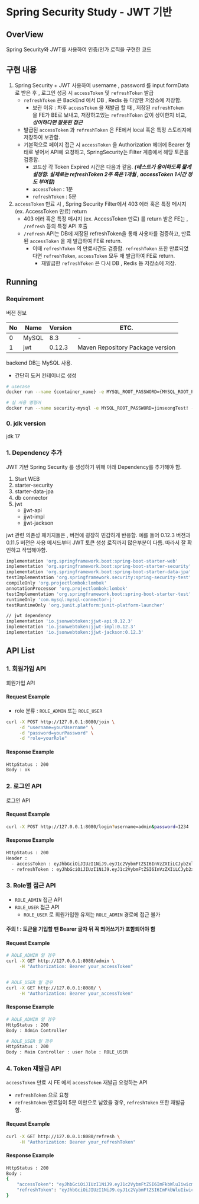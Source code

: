 # Spring Security Study - JWT 기반
## OverView
Spring Security와 JWT를 사용하여 인증/인가 로직을 구현한 코드 

## 구현 내용
1. Spring Security + JWT 사용하여 username , password 를 input formData로 받은 후 , 로그인 성공 시 ```accessToken``` 및 ```refreshToken``` 발급 
   - ```refreshToken``` 은 BackEnd 에서 DB , Redis 등 다양한 저장소에 저장함.
     - 보관 이유 : 차후 ```accessToken``` 을 재발급 할 때 , 저장된 ```refreshToken ``` 을 FE가 BE로 보내고,  저장하고있는 ```refreshToken``` 값이 상이한지 비교, ***상이하다면 잘못된 접근***
   - 발급된 ```accessToken``` 과 ```refreshToken``` 은 FE에서 local 혹은 특정 스토리지에 저장하여 보관함.
   - 기본적으로 페이지 접근 시 ```accessToken``` 을 Authorization 헤더에 Bearer 형태로 넣어서 API에 요청하고, SpringSecurity는 Filter 계층에서 해당 토큰을 검증함.
     - 코드상 각 Token Expired 시간은 다음과 같음. ***(테스트가 용이하도록 짧게 설정함. 실제로는 refreshToken 2주 혹은 1개월 , accessToken 1시간 정도 부여함)***
     - ```accessToken``` : 1분
     - ```refreshToken``` : 5분
2. ```accessToken``` 만료 시 , Spring Security Filter에서 403 에러 혹은 특정 메시지 (ex. AccessToken 만료) return
   - 403 에러 혹은 특정 메시지 (ex. AccessToken 만료) 를 return 받은 FE는 , ```/refresh``` 등의 특정 API 호출
   - ```/refresh``` API는 DB에 저장된 refreshToken을 통해 사용자를 검증하고, 만료된 ```accessToken``` 을 재 발급하여 FE로 return.
     - 이때 ```refreshToken``` 의 만료시간도 검증함. ```refreshToken``` 또한 만료되었다면 ```refreshToken```, ```accessToken``` 모두 재 발급하여 FE로 return.
       - 재발급한 ```refreshToken``` 은 다시 DB , Redis 등 저장소에 저장.

## Running
### Requirement
버전 정보

| No | Name                | Version | ETC.                             |
|----|---------------------|---------|----------------------------------|
| 0  | MySQL               | 8.3     | -                                |
| 1  | jwt  | 0.12.3  | Maven Repository Package version | 


backend DB는 MySQL 사용.
- 간단히 도커 컨테이너로 생성
```bash
# usecase
docker run --name {container_name} -e MYSQL_ROOT_PASSWORD={MYSQL_ROOT_PASSWORD} -d -p 3306:3306 mysql:8.3

# 실 사용 명령어
docker run --name security-mysql -e MYSQL_ROOT_PASSWORD=jinseongTest! -d -p 3306:3306 mysql:8.3
```


### 0. jdk version
jdk 17

### 1. Dependency 추가
JWT 기반 Spring Security 를 생성하기 위해 아래 Dependency를 추가해야 함.
1. Start WEB
2. starter-security
3. starter-data-jpa
4. db connector
5. jwt 
    - jjwt-api
    - jjwt-impl
    - jjwt-jackson

jwt 관련 의존성 패키지들은 , 버전에 굉장히 민감하게 반응함. 예를 들어 0.12.3 버전과 0.11.5 버전은 사용 메서드부터 JWT 토큰 생성 로직까지 많은부분이 다름.
따라서 잘 확인하고 작업해야함.

```bash
implementation 'org.springframework.boot:spring-boot-starter-web'
implementation 'org.springframework.boot:spring-boot-starter-security'
implementation 'org.springframework.boot:spring-boot-starter-data-jpa'
testImplementation 'org.springframework.security:spring-security-test'
compileOnly 'org.projectlombok:lombok'
annotationProcessor 'org.projectlombok:lombok'
testImplementation 'org.springframework.boot:spring-boot-starter-test'
runtimeOnly 'com.mysql:mysql-connector-j'
testRuntimeOnly 'org.junit.platform:junit-platform-launcher'

// jwt dependency
implementation 'io.jsonwebtoken:jjwt-api:0.12.3'
implementation 'io.jsonwebtoken:jjwt-impl:0.12.3'
implementation 'io.jsonwebtoken:jjwt-jackson:0.12.3'
```


## API List
### 1. 회원가입 API
회원가입 API
#### Request Example
- role 분류 : ```ROLE_ADMIN``` 또는 ```ROLE_USER```
```bash
curl -X POST http://127.0.0.1:8080/join \
     -d "username=yourUsername" \
     -d "password=yourPassword" \
     -d "role=yourRole"
```

#### Response Example
```bash
HttpStatus : 200
Body : ok
```

### 2. 로그인 API
로그인 API
#### Request Example
```bash
curl -X POST http://127.0.0.1:8080/login?username=admin&password=1234
```

#### Response Example
```bash
HttpStatus : 200
Header : 
  - accessToken : eyJhbGciOiJIUzI1NiJ9.eyJ1c2VybmFtZSI6InVzZXIiLCJyb2xlIjoiUk9MRV9VU0VSIiwiZXhwIjoxNzE1NzEyMTczfQ.CuYibmYH-aNWHfgXnV2m9Q-mYv7bEU1Y3z7ylAI8Zbo
  - refreshToken : eyJhbGciOiJIUzI1NiJ9.eyJ1c2VybmFtZSI6InVzZXIiLCJyb2xlIjoiUk9MRV9VU0VSIiwiZXhwIjoxNzE1NzEyNzEzfQ.ZVQi3ssn9bZI1vNfkcmsq4_0mHQuYuw7FcGBrYNXQUs
```


### 3. Role별 접근 API
- ```ROLE_ADMIN``` 접근 API
- ```ROLE_USER``` 접근 API
  - ```ROLE_USER``` 로 회원가입한 유저는 ```ROLE_ADMIN``` 경로에 접근 불가

#### 주의 ! : 토큰을 기입할 땐 Bearer 글자 뒤 꼭 띄어쓰기가 포함되어야 함
#### Request Example
```bash
# ROLE_ADMIN 일 경우
curl -X GET http://127.0.0.1:8080/admin \
     -H "Authorization: Bearer your_accessToken"


# ROLE_USER 일 경우
curl -X GET http://127.0.0.1:8080/ \
     -H "Authorization: Bearer your_accessToken"
```


#### Response Example
```bash
# ROLE_ADMIN 일 경우
HttpStatus : 200
Body : Admin Controller

# ROLE_USER 일 경우
HttpStatus : 200
Body : Main Controller : user Role : ROLE_USER
```

### 4. Token 재발급 API
```accessToken``` 만료 시 FE 에서 ```accessToken``` 재발급 요청하는 API
- ```refreshToken``` 으로 요청
- ```refreshToken``` 만료일이 5분 미만으로 남았을 경우, ```refreshToken``` 또한 재발급 함.
#### Request Example
```bash
curl -X GET http://127.0.0.1:8080/refresh \
     -H "Authorization: Bearer your_refreshToken"
```

#### Response Example
```bash
HttpStatus : 200
Body : 
{
    "accessToken": "eyJhbGciOiJIUzI1NiJ9.eyJ1c2VybmFtZSI6ImFkbWluIiwicm9sZSI6IlJPTEVfQURNSU4iLCJleHAiOjE3MTU3MDkzNjN9.vQErpcgHGvjC-f7YdLWsC8tvK8jYRO3xQY_ubRrM4iY",
    "refreshToken": "eyJhbGciOiJIUzI1NiJ9.eyJ1c2VybmFtZSI6ImFkbWluIiwicm9sZSI6IlJPTEVfQURNSU4iLCJleHAiOjE3MTU3MDk5MDN9.rjtfXGWbitlEp3m7lpBP-X9EwqK-VSTRKGbN9Jm5Rgg"
}
```
